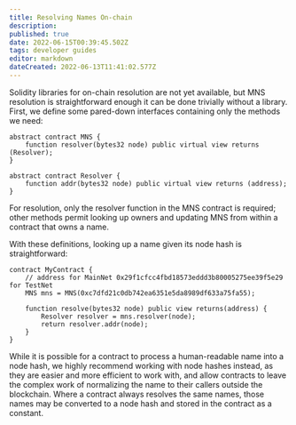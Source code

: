 ```yaml
---
title: Resolving Names On-chain
description: 
published: true
date: 2022-06-15T00:39:45.502Z
tags: developer guides
editor: markdown
dateCreated: 2022-06-13T11:41:02.577Z
---
```


Solidity libraries for on-chain resolution are not yet available, but MNS resolution is straightforward enough it can be done trivially without a library. First, we define some pared-down interfaces containing only the methods we need:

```
abstract contract MNS {
    function resolver(bytes32 node) public virtual view returns (Resolver);
}

abstract contract Resolver {
    function addr(bytes32 node) public virtual view returns (address);
}
```

For resolution, only the resolver function in the MNS contract is required; other methods permit looking up owners and updating MNS from within a contract that owns a name.

With these definitions, looking up a name given its node hash is straightforward:

```
contract MyContract {
    // address for MainNet 0x29f1cfcc4fbd18573eddd3b80005275ee39f5e29 for TestNet
    MNS mns = MNS(0xc7dfd21c0db742ea6351e5da8989df633a75fa55);

    function resolve(bytes32 node) public view returns(address) {
        Resolver resolver = mns.resolver(node);
        return resolver.addr(node);
    }
}
```

While it is possible for a contract to process a human-readable name into a node hash, we highly recommend working with node hashes instead, as they are easier and more efficient to work with, and allow contracts to leave the complex work of normalizing the name to their callers outside the blockchain. Where a contract always resolves the same names, those names may be converted to a node hash and stored in the contract as a constant.